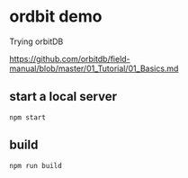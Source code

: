 # ordbit demo

Trying orbitDB

https://github.com/orbitdb/field-manual/blob/master/01_Tutorial/01_Basics.md

## start a local server

```
npm start
```

## build

```
npm run build
```


